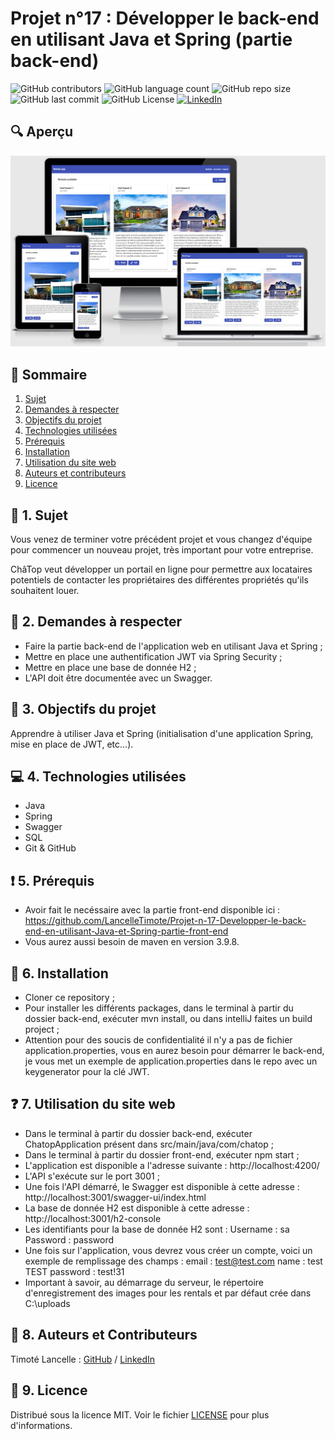 # Projet n°17 : Développer le back-end en utilisant Java et Spring (partie back-end)

![GitHub contributors](https://img.shields.io/github/contributors/LancelleTimote/Projet-n-17-Developper-le-back-end-en-utilisant-Java-et-Spring-partie-back-end?style=for-the-badge&color=green)
![GitHub language count](https://img.shields.io/github/languages/count/LancelleTimote/Projet-n-17-Developper-le-back-end-en-utilisant-Java-et-Spring-partie-back-end?style=for-the-badge)
![GitHub repo size](https://img.shields.io/github/repo-size/LancelleTimote/Projet-n-17-Developper-le-back-end-en-utilisant-Java-et-Spring-partie-back-end?style=for-the-badge)
![GitHub last commit](https://img.shields.io/github/last-commit/LancelleTimote/Projet-n-17-Developper-le-back-end-en-utilisant-Java-et-Spring-partie-back-end?style=for-the-badge)
![GitHub License](https://img.shields.io/github/license/LancelleTimote/Projet-n-17-Developper-le-back-end-en-utilisant-Java-et-Spring-partie-back-end?style=for-the-badge)
[![LinkedIn](https://img.shields.io/badge/LinkedIn-0077B5?style=for-the-badge&logo=linkedin&logoColor=white)](https://www.linkedin.com/in/timote-lancelle-devweb/)

## :mag: Aperçu

![Aperçu du site web](visuel_projet/visuel_projet.png)

## :bookmark_tabs: Sommaire

<ol>
    <li><a href="#sujet">Sujet</a></li>
    <li><a href="#demandes_respecter">Demandes à respecter</a></li>
    <li><a href="#objectifs_projet">Objectifs du projet</a></li>
    <li><a href="#technologies_utilisees">Technologies utilisées</a></li>
    <li><a href="#prerequis">Prérequis</a></li>
    <li><a href="#installation">Installation</a></li>
    <li><a href="#utilisation_siteweb">Utilisation du site web</a></li>
    <li><a href="#auteurs_contributeurs">Auteurs et contributeurs</a></li>
    <li><a href="#licence">Licence</a></li>
</ol>

## :page_facing_up: 1. Sujet <a name = "sujet"></a>

Vous venez de terminer votre précédent projet et vous changez d'équipe pour commencer un nouveau projet, très important pour votre entreprise.

ChâTop veut développer un portail en ligne pour permettre aux locataires potentiels de contacter les propriétaires des différentes propriétés qu'ils souhaitent louer.

## :memo: 2. Demandes à respecter <a name = "demandes_respecter"></a>

- Faire la partie back-end de l'application web en utilisant Java et Spring ;
- Mettre en place une authentification JWT via Spring Security ;
- Mettre en place une base de donnée H2 ;
- L'API doit être documentée avec un Swagger.

## :checkered_flag: 3. Objectifs du projet <a name = "objectifs_projet"></a>

Apprendre à utiliser Java et Spring (initialisation d'une application Spring, mise en place de JWT, etc...).

## :computer: 4. Technologies utilisées <a name = "technologies_utilisees"></a>

- Java
- Spring
- Swagger
- SQL
- Git & GitHub

## :exclamation: 5. Prérequis <a name = "prerequis"></a>

- Avoir fait le necéssaire avec la partie front-end disponible ici :
  https://github.com/LancelleTimote/Projet-n-17-Developper-le-back-end-en-utilisant-Java-et-Spring-partie-front-end
- Vous aurez aussi besoin de maven en version 3.9.8.

## :wrench: 6. Installation <a name = "installation"></a>

- Cloner ce repository ;
- Pour installer les différents packages, dans le terminal à partir du dossier back-end, exécuter mvn install, ou dans intelliJ faites un build project ;
- Attention pour des soucis de confidentialité il n'y a pas de fichier application.properties, vous en aurez besoin pour démarrer le back-end, je vous met un exemple de application.properties dans le repo avec un keygenerator pour la clé JWT.

## :question: 7. Utilisation du site web <a name = "utilisation_siteweb"></a>

- Dans le terminal à partir du dossier back-end, exécuter ChatopApplication présent dans src/main/java/com/chatop ;
- Dans le terminal à partir du dossier front-end, exécuter npm start ;
- L'application est disponible a l'adresse suivante : http://localhost:4200/
- L'API s'exécute sur le port 3001 ;
- Une fois l'API démarré, le Swagger est disponible à cette adresse : http://localhost:3001/swagger-ui/index.html
- La base de donnée H2 est disponible à cette adresse : http://localhost:3001/h2-console
- Les identifiants pour la base de donnée H2 sont :
  Username : sa
  Password : password
- Une fois sur l'application, vous devrez vous créer un compte, voici un exemple de remplissage des champs :
  email : test@test.com
  name : test TEST
  password : test!31
- Important à savoir, au démarrage du serveur, le répertoire d'enregistrement des images pour les rentals et par défaut crée dans C:\uploads

## :beers: 8. Auteurs et Contributeurs <a name = "auteurs_contributeurs"></a>

Timoté Lancelle : [GitHub](https://github.com/LancelleTimote) / [LinkedIn](https://www.linkedin.com/in/timote-lancelle-devweb/)

## :page_with_curl: 9. Licence <a name = "licence"></a>

Distribué sous la licence MIT. Voir le fichier [LICENSE](LICENSE) pour plus d'informations.

